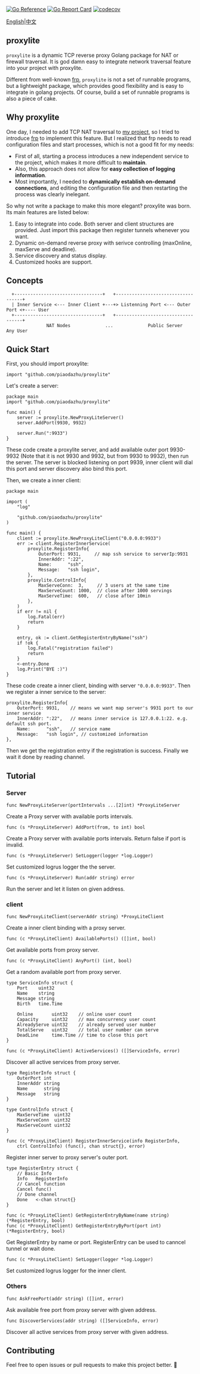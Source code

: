 [![Go Reference](https://pkg.go.dev/badge/github.com/piaodazhu/proxylite.svg)](https://pkg.go.dev/github.com/piaodazhu/proxylite)
[![Go Report Card](https://goreportcard.com/badge/github.com/piaodazhu/proxylite)](https://goreportcard.com/report/github.com/piaodazhu/proxylite)
[![codecov](https://codecov.io/gh/piaodazhu/proxylite/graph/badge.svg?token=WdqA7lKG0C)](https://codecov.io/gh/piaodazhu/proxylite)

[English](./README.md)|[中文](./README_ZH.md)
## proxylite
`proxylite` is a dynamic TCP reverse proxy Golang package for NAT or firewall traversal. It is god damn easy to integrate network traversal feature into your project with proxylite. 

Different from well-known [frp](https://github.com/fatedier/frp), `proxylite` is not a set of runnable programs, but a lightweight package, which provides good flexibility and is easy to integrate in golang projects. Of course, build a set of runnable programs is also a piece of cake.

## Why proxylite

One day, I needed to add TCP NAT traversal to [my project](https://github.com/piaodazhu/Octopoda), so I tried to introduce [frp](https://github.com/fatedier/frp) to implement this feature. But I realized that frp needs to read configuration files and start processes, which is not a good fit for my needs: 
- First of all, starting a process introduces a new independent service to the project, which makes it more difficult to **maintain**. 
- Also, this approach does not allow for **easy collection of logging information**. 
- Most importantly, I needed to **dynamically establish on-demand connections**, and editing the configuration file and then restarting the process was clearly inelegant.

So why not write a package to make this more elegant? proxylite was born. Its main features are listed below:
1. Easy to integrate into code. Both server and client structures are provided. Just import this package then register tunnels whenever you want.
2. Dynamic on-demand reverse proxy with serivce controlling (maxOnline, maxServe and deadline).
3. Service discovery and status display.
4. Customized hooks are support.

## Concepts 
```
  +---------------------------------+   +-----------------------------------+
  | Inner Service <--- Inner Client +---+> Listenning Port <--- Outer Port <+---- User 
  +---------------------------------+   +-----------------------------------+
               NAT Nodes             ...             Public Server               Any User
```

## Quick Start

First, you should import proxylite:
```golang
import "github.com/piaodazhu/proxylite"
```

Let's create a server:
```golang
package main
import "github.com/piaodazhu/proxylite"

func main() {
    server := proxylite.NewProxyLiteServer()
    server.AddPort(9930, 9932)

    server.Run(":9933")
}
```

These code create a proxylite server, and add available outer port 9930-9932 (Note that it is not 9930 and 9932, but from 9930 to 9932), then run the server. The server is blocked listening on port 9939, inner client will dial this port and server discovery also bind this port.

Then, we create a inner client:
```golang
package main

import (
    "log"

    "github.com/piaodazhu/proxylite"
)

func main() {
    client := proxylite.NewProxyLiteClient("0.0.0.0:9933")
    err := client.RegisterInnerService(
        proxylite.RegisterInfo{
            OuterPort: 9931,     // map ssh service to serverIp:9931
            InnerAddr: ":22",
            Name:      "ssh",
            Message:   "ssh login",
        },
        proxylite.ControlInfo{
			MaxServeConn:  3,     // 3 users at the same time
			MaxServeCount: 1000,  // close after 1000 servings
			MaxServeTime:  600,   // close after 10min
		},
    )
    if err != nil {
        log.Fatal(err)
        return
    }

    entry, ok := client.GetRegisterEntryByName("ssh")
    if !ok {
        log.Fatal("registration failed")
        return
    }
    <-entry.Done
    log.Print("BYE :)")
}
```

These code create a inner client, binding with server `"0.0.0.0:9933"`. Then we register a inner service to the server:
```golang
proxylite.RegisterInfo{
    OuterPort: 9931,    // means we want map server's 9931 port to our inner service 
    InnerAddr: ":22",   // means inner service is 127.0.0.1:22. e.g. default ssh port.
    Name:      "ssh",   // service name
    Message:   "ssh login", // customized information
},
```
Then we get the registration entry if the registration is success. Finally we wait it done by reading channel.

## Tutorial

### Server
```golang
func NewProxyLiteServer(portIntervals ...[2]int) *ProxyLiteServer
```
Create a Proxy server with available ports intervals.

```golang
func (s *ProxyLiteServer) AddPort(from, to int) bool
```
Create a Proxy server with available ports intervals. Return false if port is invalid.

```golang
func (s *ProxyLiteServer) SetLogger(logger *log.Logger)
```
Set customized logrus logger the the server. 

```golang
func (s *ProxyLiteServer) Run(addr string) error
```
Run the server and let it listen on given address. 

### client

```golang
func NewProxyLiteClient(serverAddr string) *ProxyLiteClient
```
Create a inner client binding with a proxy server.

```golang
func (c *ProxyLiteClient) AvailablePorts() ([]int, bool)
```
Get available ports from proxy server.

```golang
func (c *ProxyLiteClient) AnyPort() (int, bool)
```
Get a random available port from proxy server.

```golang
type ServiceInfo struct {
	Port    uint32
	Name    string
	Message string
	Birth   time.Time

	Online       uint32    // online user count
	Capacity     uint32    // max concurrency user count
	AlreadyServe uint32    // already served user number
	TotalServe   uint32    // total user number can serve
	DeadLine     time.Time // time to close this port
}

func (c *ProxyLiteClient) ActiveServices() ([]ServiceInfo, error)
```
Discover all active services from proxy server.


```golang
type RegisterInfo struct {
    OuterPort int
    InnerAddr string
    Name      string
    Message   string
}

type ControlInfo struct {
	MaxServeTime  uint32
	MaxServeConn  uint32
	MaxServeCount uint32
}

func (c *ProxyLiteClient) RegisterInnerService(info RegisterInfo, 
    ctrl ControlInfo) (func(), chan struct{}, error)
```
Register inner server to proxy server's outer port.

```golang
type RegisterEntry struct {
    // Basic Info
    Info   RegisterInfo
    // Cancel function
    Cancel func()
    // Done channel
    Done   <-chan struct{}
}

func (c *ProxyLiteClient) GetRegisterEntryByName(name string) (*RegisterEntry, bool) 
func (c *ProxyLiteClient) GetRegisterEntryByPort(port int) (*RegisterEntry, bool)
```
Get RegisterEntry by name or port. RegisterEntry can be used to canncel tunnel or wait done.

```golang
func (c *ProxyLiteClient) SetLogger(logger *log.Logger)
```
Set customized logrus logger for the inner client. 

### Others

```golang
func AskFreePort(addr string) ([]int, error)
```
Ask available free port from proxy server with given address.


```golang
func DiscoverServices(addr string) ([]ServiceInfo, error)
```
Discover all active services from proxy server with given address.

## Contributing

Feel free to open issues or pull requests to make this project better. 🌈
